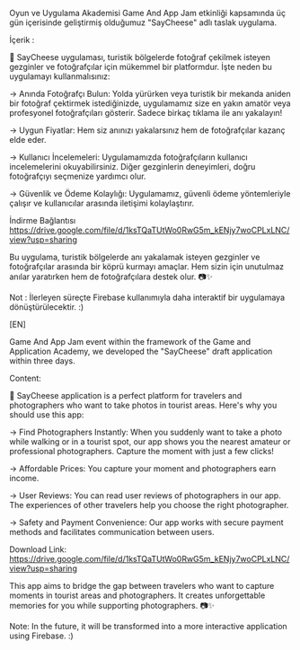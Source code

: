 Oyun ve Uygulama Akademisi Game And App Jam etkinliği kapsamında üç gün içerisinde geliştirmiş olduğumuz "SayCheese" adlı taslak uygulama.

İçerik :

📸 SayCheese uygulaması, turistik bölgelerde fotoğraf çekilmek isteyen gezginler ve fotoğrafçılar için mükemmel bir platformdur. İşte neden bu uygulamayı kullanmalısınız:

  -> Anında Fotoğrafçı Bulun: Yolda yürürken veya turistik bir mekanda aniden bir fotoğraf çektirmek istediğinizde, uygulamamız size en yakın amatör veya profesyonel fotoğrafçıları gösterir. Sadece birkaç tıklama ile anı yakalayın!
  
  -> Uygun Fiyatlar: Hem siz anınızı yakalarsınız hem de fotoğrafçılar kazanç elde eder.
  
  -> Kullanıcı İncelemeleri: Uygulamamızda fotoğrafçıların kullanıcı incelemelerini okuyabilirsiniz. Diğer gezginlerin deneyimleri, doğru fotoğrafçıyı seçmenize yardımcı olur.
  
  -> Güvenlik ve Ödeme Kolaylığı: Uygulamamız, güvenli ödeme yöntemleriyle çalışır ve kullanıcılar arasında iletişimi kolaylaştırır.

İndirme Bağlantısı
https://drive.google.com/file/d/1ksTQaTUtWo0RwG5m_kENjy7woCPLxLNC/view?usp=sharing


Bu uygulama, turistik bölgelerde anı yakalamak isteyen gezginler ve fotoğrafçılar arasında bir köprü kurmayı amaçlar. Hem sizin için unutulmaz anılar yaratırken hem de fotoğrafçılara destek olur. 📷✨

Not : İlerleyen süreçte Firebase kullanımıyla daha interaktif bir uygulamaya dönüştürülecektir. :)



[EN]

Game And App Jam event within the framework of the Game and Application Academy, we developed the "SayCheese" draft application within three days.

Content:

📸 SayCheese application is a perfect platform for travelers and photographers who want to take photos in tourist areas. Here's why you should use this app:

-> Find Photographers Instantly: When you suddenly want to take a photo while walking or in a tourist spot, our app shows you the nearest amateur or professional photographers. Capture the moment with just a few clicks!

-> Affordable Prices: You capture your moment and photographers earn income.

-> User Reviews: You can read user reviews of photographers in our app. The experiences of other travelers help you choose the right photographer.

-> Safety and Payment Convenience: Our app works with secure payment methods and facilitates communication between users.

Download Link: https://drive.google.com/file/d/1ksTQaTUtWo0RwG5m_kENjy7woCPLxLNC/view?usp=sharing

This app aims to bridge the gap between travelers who want to capture moments in tourist areas and photographers. It creates unforgettable memories for you while supporting photographers. 📷✨

Note: In the future, it will be transformed into a more interactive application using Firebase. :)